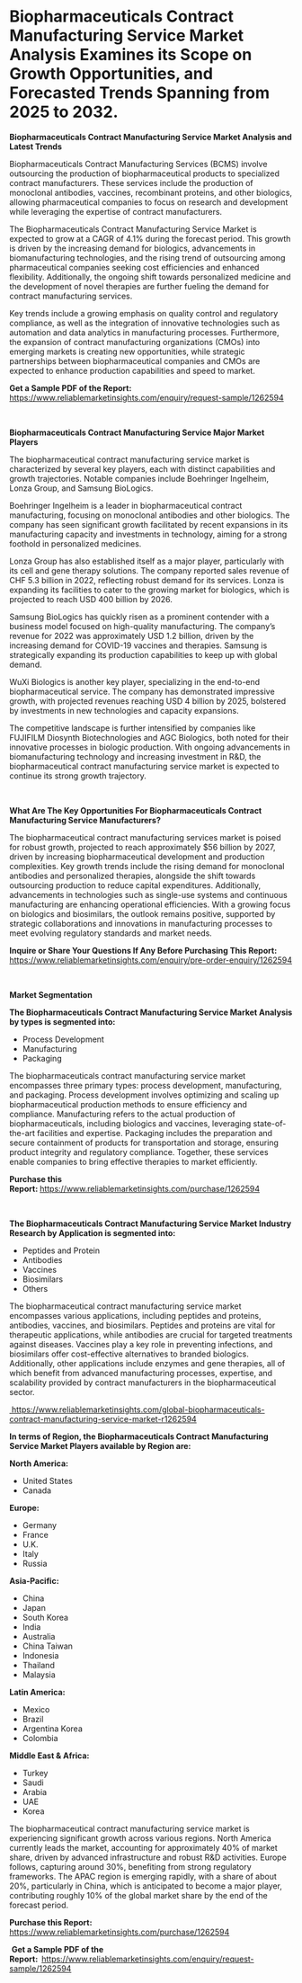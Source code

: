 <p><h1>Biopharmaceuticals Contract Manufacturing Service Market Analysis Examines its Scope on Growth Opportunities, and Forecasted Trends Spanning from 2025 to 2032.</h1></p><p><strong>Biopharmaceuticals Contract Manufacturing Service Market Analysis and Latest Trends</strong></p>
<p><p>Biopharmaceuticals Contract Manufacturing Services (BCMS) involve outsourcing the production of biopharmaceutical products to specialized contract manufacturers. These services include the production of monoclonal antibodies, vaccines, recombinant proteins, and other biologics, allowing pharmaceutical companies to focus on research and development while leveraging the expertise of contract manufacturers.</p><p>The Biopharmaceuticals Contract Manufacturing Service Market is expected to grow at a CAGR of 4.1% during the forecast period. This growth is driven by the increasing demand for biologics, advancements in biomanufacturing technologies, and the rising trend of outsourcing among pharmaceutical companies seeking cost efficiencies and enhanced flexibility. Additionally, the ongoing shift towards personalized medicine and the development of novel therapies are further fueling the demand for contract manufacturing services.</p><p>Key trends include a growing emphasis on quality control and regulatory compliance, as well as the integration of innovative technologies such as automation and data analytics in manufacturing processes. Furthermore, the expansion of contract manufacturing organizations (CMOs) into emerging markets is creating new opportunities, while strategic partnerships between biopharmaceutical companies and CMOs are expected to enhance production capabilities and speed to market.</p></p>
<p><strong>Get a Sample PDF of the Report:&nbsp;</strong> <a href="https://www.reliablemarketinsights.com/enquiry/request-sample/1262594?utm_campaign=2133&utm_medium=2&utm_source=Github&utm_content=ia&utm_term=19042025&utm_id=biopharmaceuticals-contract-manufacturing-service">https://www.reliablemarketinsights.com/enquiry/request-sample/1262594</a></p>
<p>&nbsp;</p>
<p><strong>Biopharmaceuticals Contract Manufacturing Service Major Market Players</strong></p>
<p><p>The biopharmaceutical contract manufacturing service market is characterized by several key players, each with distinct capabilities and growth trajectories. Notable companies include Boehringer Ingelheim, Lonza Group, and Samsung BioLogics.</p><p>Boehringer Ingelheim is a leader in biopharmaceutical contract manufacturing, focusing on monoclonal antibodies and other biologics. The company has seen significant growth facilitated by recent expansions in its manufacturing capacity and investments in technology, aiming for a strong foothold in personalized medicines. </p><p>Lonza Group has also established itself as a major player, particularly with its cell and gene therapy solutions. The company reported sales revenue of CHF 5.3 billion in 2022, reflecting robust demand for its services. Lonza is expanding its facilities to cater to the growing market for biologics, which is projected to reach USD 400 billion by 2026.</p><p>Samsung BioLogics has quickly risen as a prominent contender with a business model focused on high-quality manufacturing. The company’s revenue for 2022 was approximately USD 1.2 billion, driven by the increasing demand for COVID-19 vaccines and therapies. Samsung is strategically expanding its production capabilities to keep up with global demand.</p><p>WuXi Biologics is another key player, specializing in the end-to-end biopharmaceutical service. The company has demonstrated impressive growth, with projected revenues reaching USD 4 billion by 2025, bolstered by investments in new technologies and capacity expansions.</p><p>The competitive landscape is further intensified by companies like FUJIFILM Diosynth Biotechnologies and AGC Biologics, both noted for their innovative processes in biologic production. With ongoing advancements in biomanufacturing technology and increasing investment in R&D, the biopharmaceutical contract manufacturing service market is expected to continue its strong growth trajectory.</p></p>
<p>&nbsp;</p>
<p><strong>What Are The Key Opportunities For Biopharmaceuticals Contract Manufacturing Service Manufacturers?</strong></p>
<p><p>The biopharmaceutical contract manufacturing services market is poised for robust growth, projected to reach approximately $56 billion by 2027, driven by increasing biopharmaceutical development and production complexities. Key growth trends include the rising demand for monoclonal antibodies and personalized therapies, alongside the shift towards outsourcing production to reduce capital expenditures. Additionally, advancements in technologies such as single-use systems and continuous manufacturing are enhancing operational efficiencies. With a growing focus on biologics and biosimilars, the outlook remains positive, supported by strategic collaborations and innovations in manufacturing processes to meet evolving regulatory standards and market needs.</p></p>
<p><strong>Inquire or Share Your Questions If Any Before Purchasing This Report:</strong> <a href="https://www.reliablemarketinsights.com/enquiry/pre-order-enquiry/1262594?utm_campaign=2133&utm_medium=2&utm_source=Github&utm_content=ia&utm_term=19042025&utm_id=biopharmaceuticals-contract-manufacturing-service">https://www.reliablemarketinsights.com/enquiry/pre-order-enquiry/1262594</a></p>
<p>&nbsp;</p>
<p><strong>Market Segmentation</strong></p>
<p><strong>The Biopharmaceuticals Contract Manufacturing Service Market Analysis by types is segmented into:</strong></p>
<p><ul><li>Process Development</li><li>Manufacturing</li><li>Packaging</li></ul></p>
<p><p>The biopharmaceuticals contract manufacturing service market encompasses three primary types: process development, manufacturing, and packaging. Process development involves optimizing and scaling up biopharmaceutical production methods to ensure efficiency and compliance. Manufacturing refers to the actual production of biopharmaceuticals, including biologics and vaccines, leveraging state-of-the-art facilities and expertise. Packaging includes the preparation and secure containment of products for transportation and storage, ensuring product integrity and regulatory compliance. Together, these services enable companies to bring effective therapies to market efficiently.</p></p>
<p><strong>Purchase this Report:&nbsp;</strong><a href="https://www.reliablemarketinsights.com/purchase/1262594?utm_campaign=2133&utm_medium=2&utm_source=Github&utm_content=ia&utm_term=19042025&utm_id=biopharmaceuticals-contract-manufacturing-service">https://www.reliablemarketinsights.com/purchase/1262594</a></p>
<p>&nbsp;</p>
<p><strong>The Biopharmaceuticals Contract Manufacturing Service Market Industry Research by Application is segmented into:</strong></p>
<p><ul><li>Peptides and Protein</li><li>Antibodies</li><li>Vaccines</li><li>Biosimilars</li><li>Others</li></ul></p>
<p><p>The biopharmaceutical contract manufacturing service market encompasses various applications, including peptides and proteins, antibodies, vaccines, and biosimilars. Peptides and proteins are vital for therapeutic applications, while antibodies are crucial for targeted treatments against diseases. Vaccines play a key role in preventing infections, and biosimilars offer cost-effective alternatives to branded biologics. Additionally, other applications include enzymes and gene therapies, all of which benefit from advanced manufacturing processes, expertise, and scalability provided by contract manufacturers in the biopharmaceutical sector.</p></p>
<p><a href="https://www.reliablemarketinsights.com/global-biopharmaceuticals-contract-manufacturing-service-market-r1262594?utm_campaign=2133&utm_medium=2&utm_source=Github&utm_content=ia&utm_term=19042025&utm_id=biopharmaceuticals-contract-manufacturing-service">&nbsp;https://www.reliablemarketinsights.com/global-biopharmaceuticals-contract-manufacturing-service-market-r1262594</a></p>
<p><strong>In terms of Region, the Biopharmaceuticals Contract Manufacturing Service Market Players available by Region are:</strong></p>
<p>
    <p> <strong> North America: </strong>
        <ul>
            <li>United States</li>
            <li>Canada</li>
        </ul>
        </p> 
    <p> <strong> Europe: </strong>
        <ul>
            <li>Germany</li>
            <li>France</li>
            <li>U.K.</li>
            <li>Italy</li>
            <li>Russia</li>
        </ul>
        </p> 
    <p> <strong> Asia-Pacific: </strong>
        <ul>
            <li>China</li>
            <li>Japan</li>
            <li>South Korea</li>
            <li>India</li>
            <li>Australia</li>
            <li>China Taiwan</li>
            <li>Indonesia</li>
            <li>Thailand</li>
            <li>Malaysia</li>
        </ul>
        </p> 
    <p> <strong> Latin America: </strong>
        <ul>
            <li>Mexico</li>
            <li>Brazil</li>
            <li>Argentina Korea</li>
            <li>Colombia</li>
        </ul>
        </p> 
    <p> <strong> Middle East & Africa: </strong>
        <ul>
            <li>Turkey</li>
            <li>Saudi</li>
            <li>Arabia</li>
            <li>UAE</li>
            <li>Korea</li>
        </ul>
    </p>
    </p>
<p><p>The biopharmaceutical contract manufacturing service market is experiencing significant growth across various regions. North America currently leads the market, accounting for approximately 40% of market share, driven by advanced infrastructure and robust R&D activities. Europe follows, capturing around 30%, benefiting from strong regulatory frameworks. The APAC region is emerging rapidly, with a share of about 20%, particularly in China, which is anticipated to become a major player, contributing roughly 10% of the global market share by the end of the forecast period.</p></p>
<p><strong>Purchase this Report: </strong><a href="https://www.reliablemarketinsights.com/purchase/1262594?utm_campaign=2133&utm_medium=2&utm_source=Github&utm_content=ia&utm_term=19042025&utm_id=biopharmaceuticals-contract-manufacturing-service">https://www.reliablemarketinsights.com/purchase/1262594</a></p>
<p>&nbsp;<strong>Get a Sample PDF of the Report:&nbsp;&nbsp;</strong><a href="https://www.reliablemarketinsights.com/enquiry/request-sample/1262594?utm_campaign=2133&utm_medium=2&utm_source=Github&utm_content=ia&utm_term=19042025&utm_id=biopharmaceuticals-contract-manufacturing-service">https://www.reliablemarketinsights.com/enquiry/request-sample/1262594</a></p>
<p><strong></strong></p>
<p><p></p><p></p><p></p></p>